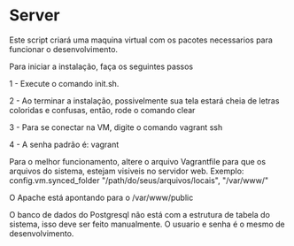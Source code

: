 # Server

Este script criará uma maquina virtual com os pacotes necessarios para funcionar o desenvolvimento.

Para iniciar a instalação, faça os seguintes passos

1 - Execute o comando init.sh. 

2 - Ao terminar a instalação, possivelmente sua tela estará cheia de letras coloridas e confusas, então, rode o comando clear 

3 - Para se conectar na VM, digite o comando vagrant ssh 

4 - A senha padrão é: vagrant

Para o melhor funcionamento, altere o arquivo Vagrantfile para que os arquivos do sistema, estejam visiveis no servidor web. Exemplo: config.vm.synced_folder "/path/do/seus/arquivos/locais", "/var/www/"

O Apache está apontando para o /var/www/public

O banco de dados do Postgresql não está com a estrutura de tabela do sistema, isso deve ser feito manualmente. O usuario e senha é o mesmo de desenvolvimento.
